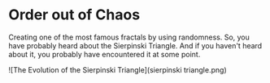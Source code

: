 # Order out of Chaos

Creating one of the most famous fractals by using randomness.
So, you have probably heard about the Sierpinski Triangle. And if you haven't heard about it, you probably have encountered it at some point. 

![The Evolution of the Sierpinski Triangle](sierpinski triangle.png)

